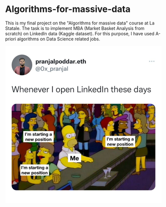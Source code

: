 # Algorithms-for-massive-data

This is my final project on the "Algorithms for massive data" course at La Statale. The task is to implement MBA (Market Basket Analysis from scratch) on LinkedIn data (Kaggle dataset).
For this purpose, I have used A-priori algorithms on Data Science related jobs.



![LOL](https://github.com/dariashcherbakovaaa/Algorithms-for-massive-data/blob/meme/meme.jpeg)
